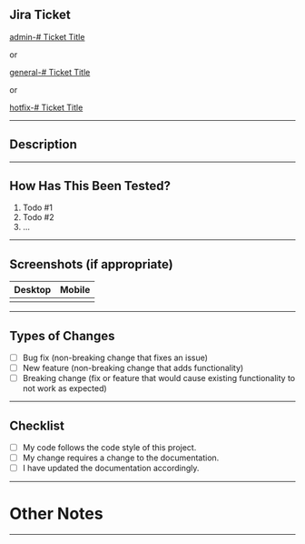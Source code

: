 <!--- Provide a general summary of your changes in the Title above -->

## Jira Ticket

[admin-# Ticket Title](https://licemba.atlassian.net/jira/software/projects/CINE/boards/1)

or

[general-# Ticket Title](https://licemba.atlassian.net/jira/software/projects/CINE/boards/1)

or

[hotfix-# Ticket Title](https://licemba.atlassian.net/jira/software/projects/CINE/boards/1)

---

## Description

<!--- Describe your changes in detail -->

---

## How Has This Been Tested?

<!--- Please describe in detail how you tested your changes. -->
<!--- Include details of your testing environment, the tests you ran to -->
<!--- see how your change affects other areas of the code, etc. -->
1. Todo #1
2. Todo #2
3. ...

---

## Screenshots (if appropriate)

| Desktop | Mobile |
| ------- | ------ |
|         |        |

---

## Types of Changes

<!--- What types of changes does your code introduce? Put an x in all the boxes that apply: -->

- [ ] Bug fix (non-breaking change that fixes an issue)
- [ ] New feature (non-breaking change that adds functionality)
- [ ] Breaking change (fix or feature that would cause existing functionality to not work as expected)

---

## Checklist

<!--- Go over all the following points, and put an x in all the boxes that apply. -->
<!--- If you're unsure about any of these, don't hesitate to ask. We're here to help! -->

- [ ] My code follows the code style of this project.
- [ ] My change requires a change to the documentation.
- [ ] I have updated the documentation accordingly.

---

# Other Notes

<!---
Add any notes or dependencies for this PR here or leave as NONE
-->
---

